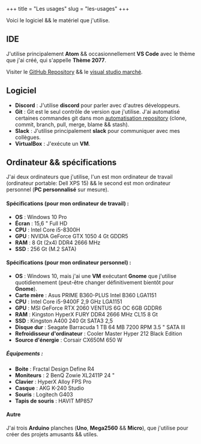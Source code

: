 +++
title = "Les usages"
slug = "les-usages"
+++

Voici le logiciel && le matériel que j'utilise.

## IDE

J'utilise principalement **Atom** && occasionnellement **VS Code** avec le thème que j'ai créé, qui s'appelle **Thème 2077**.

Visiter le [GitHub Repository](https://github.com/endormi/vscode-2077-theme) && le [visual studio marché](https://marketplace.visualstudio.com/items?itemName=Endormi.2077-theme).

## Logiciel

- **Discord** : J'utilise **discord** pour parler avec d'autres développeurs.
- **Git** : Git est le seul contrôle de version que j'utilise. J'ai automatisé certaines commandes git dans mon [automatisation repository](https://github.com/endormi/automation/blob/master/git-commands/commands.py) (clone, commit, branch, pull, merge, blame && stash).
- **Slack** : J'utilise principalement **slack** pour communiquer avec mes collègues.
- **VirtualBox** : J'exécute un **VM**.

## Ordinateur && spécifications


J'ai deux ordinateurs que j'utilise, l'un est mon ordinateur de travail (ordinateur portable: Dell XPS 15) && le second est mon ordinateur personnel (**PC personnalisé** sur mesure).

#### **Spécifications** (pour mon ordinateur de travail) :

- **OS** : Windows 10 Pro
- **Écran** : 15,6 " Full HD
- **CPU** : Intel Core i5-8300H
- **GPU** : NVIDIA GeForce GTX 1050 4 Gt GDDR5
- **RAM** : 8 Gt (2x4) DDR4 2666 MHz
- **SSD** : 256 Gt (M.2 SATA)

#### **Spécifications** (pour mon ordinateur personnel) :

- **OS** : Windows 10, mais j'ai une **VM** exécutant **Gnome** que j'utilise quotidiennement (peut-être changer définitivement bientôt pour **Gnome**).
- **Carte mère** : Asus PRIME B360-PLUS Intel B360 LGA1151
- **CPU** : Intel Core i5-9400F 2,9 GHz LGA1151
- **GPU** : MSI GeForce RTX 2060 VENTUS 6G OC 6GB GDDR6
- **RAM** : Kingston HyperX FURY DDR4 2666 MHz CL15 8 Gt
- **SSD** : Kingston A400 240 Gt SATA3 2,5
- **Disque dur** : Seagate Barracuda 1 TB 64 MB 7200 RPM 3.5 " SATA III
- **Refroidisseur d'ordinateur** : Cooler Master Hyper 212 Black Edition
- **Source d'énergie** : Corsair CX650M 650 W

##### Équipements :

- **Boite** : Fractal Design Define R4
- **Moniteurs** : 2 BenQ Zowie XL2411P 24 "
- **Clavier** : HyperX Alloy FPS Pro
- **Casque** : AKG K-240 Studio
- **Souris** : Logitech G403
- **Tapis de souris** : HAVIT MP857

#### Autre

J'ai trois **Arduino** planches (**Uno**, **Mega2560** && **Micro**), que j'utilise pour créer des projets amusants && utiles.
